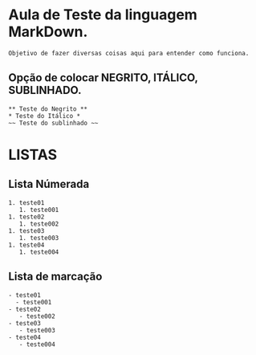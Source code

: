 # Aula de Teste da linguagem MarkDown.
    Objetivo de fazer diversas coisas aqui para entender como funciona.

## Opção de colocar NEGRITO, ITÁLICO, SUBLINHADO.
    ** Teste do Negrito **
    * Teste do Itálico * 
    ~~ Teste do sublinhado ~~

# LISTAS

## Lista Númerada
    1. teste01
       1. teste001
    1. teste02
       1. teste002
    1. teste03
       1. teste003
    1. teste04
       1. teste004

## Lista de marcação
    - teste01
      - teste001
    - teste02
       - teste002
    - teste03
       - teste003
    - teste04
       - teste004

##                            